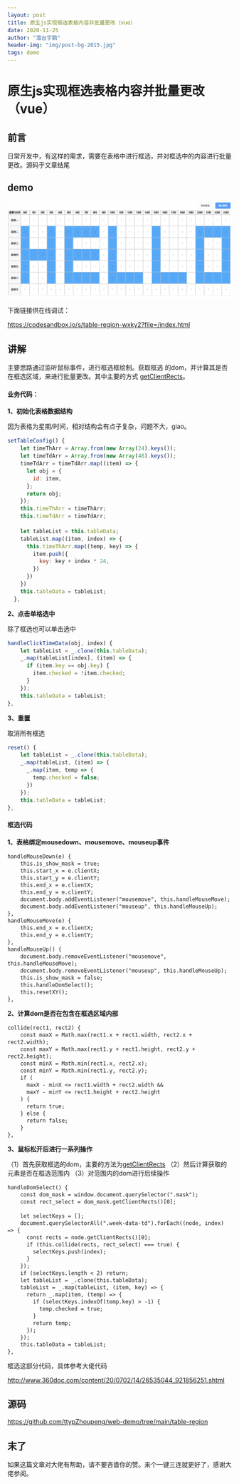 ```yaml
---
layout: post
title: 原生js实现框选表格内容并批量更改（vue）
date: 2020-11-25
author: "澹台宇鹏"
header-img: "img/post-bg-2015.jpg"
tags: demo
---
```


# 原生js实现框选表格内容并批量更改（vue）

## 前言 
日常开发中，有这样的需求，需要在表格中进行框选，并对框选中的内容进行批量更改。源码于文章结尾

## demo

![demo](https://github.com/ttypZhoupeng/web-demo/blob/main/table-region/1.png?raw=true)

下面链接供在线调试：

https://codesandbox.io/s/table-region-wxky2?file=/index.html


## 讲解
主要思路通过监听鼠标事件，进行框选框绘制。获取框选 的dom，并计算其是否在框选区域，来进行批量更改。其中主要的方式 [getClientRects](https://developer.mozilla.org/zh-CN/docs/Web/API/Range/getClientRects)。

#### 业务代码：

**1、初始化表格数据结构**

因为表格为星期/时间，相对结构会有点子复杂，问题不大，giao。
```javascript
setTableConfig() {
    let timeThArr = Array.from(new Array(24).keys());
    let timeTdArr = Array.from(new Array(48).keys());
    timeTdArr = timeTdArr.map((item) => {
      let obj = {
        id: item,
      };
      return obj;
    });
    this.timeThArr = timeThArr;
    this.timeTdArr = timeTdArr;

    let tableList = this.tableData;
    tableList.map((item, index) => {
      this.timeThArr.map((temp, key) => {
        item.push({
          key: key + index * 24,
        })
      })
    })
    this.tableData = tableList;
  },
```

**2、点击单格选中**

除了框选也可以单击选中
```javascript
handleClickTimeData(obj, index) {
    let tableList = _.clone(this.tableData);
    _.map(tableList[index], (item) => {
      if (item.key == obj.key) {
        item.checked = !item.checked;
      }
    });
    this.tableData = tableList;
},   
```

**3、重置**

取消所有框选
```javascript
reset() {
    let tableList = _.clone(this.tableData);
    _.map(tableList, (item) => {
      _.map(item, temp => {
        temp.checked = false;
      })
    });
    this.tableData = tableList;
},
```

#### 框选代码

**1、表格绑定mousedown、mousemove、mouseup事件**

```
handleMouseDown(e) {
    this.is_show_mask = true;
    this.start_x = e.clientX;
    this.start_y = e.clientY;
    this.end_x = e.clientX;
    this.end_y = e.clientY;
    document.body.addEventListener("mousemove", this.handleMouseMove);
    document.body.addEventListener("mouseup", this.handleMouseUp);
},
handleMouseMove(e) {
    this.end_x = e.clientX;
    this.end_y = e.clientY;
},
handleMouseUp() {
    document.body.removeEventListener("mousemove", this.handleMouseMove);
    document.body.removeEventListener("mouseup", this.handleMouseUp);
    this.is_show_mask = false;
    this.handleDomSelect();
    this.resetXY();
},
```

**2、计算dom是否在包含在框选区域内部**

```
collide(rect1, rect2) {
    const maxX = Math.max(rect1.x + rect1.width, rect2.x + rect2.width);
    const maxY = Math.max(rect1.y + rect1.height, rect2.y + rect2.height);
    const minX = Math.min(rect1.x, rect2.x);
    const minY = Math.min(rect1.y, rect2.y);
    if (
      maxX - minX <= rect1.width + rect2.width &&
      maxY - minY <= rect1.height + rect2.height
    ) {
      return true;
    } else {
      return false;
    }
},
```

**3、鼠标松开后进行一系列操作**

（1）首先获取框选的dom，主要的方法为[getClientRects](https://developer.mozilla.org/zh-CN/docs/Web/API/Range/getClientRects)
（2）然后计算获取的元素是否在框选范围内
（3）对范围内的dom进行后续操作

```
handleDomSelect() {
    const dom_mask = window.document.querySelector(".mask");
    const rect_select = dom_mask.getClientRects()[0];
    
    let selectKeys = [];
    document.querySelectorAll(".week-data-td").forEach((node, index) => {
      const rects = node.getClientRects()[0];
      if (this.collide(rects, rect_select) === true) {
        selectKeys.push(index);
      }
    });
    if (selectKeys.length < 2) return;
    let tableList = _.clone(this.tableData);
    tableList = _.map(tableList, (item, key) => {
      return _.map(item, (temp) => {
        if (selectKeys.indexOf(temp.key) > -1) {
          temp.checked = true;
        }
        return temp;
      });
    });
    this.tableData = tableList;
},
```

框选这部分代码，具体参考大佬代码 

http://www.360doc.com/content/20/0702/14/26535044_921856251.shtml

## 源码

https://github.com/ttypZhoupeng/web-demo/tree/main/table-region

## 末了

如果这篇文章对大佬有帮助，请不要吝啬你的赞。来个一键三连就更好了，感谢大佬参阅。
